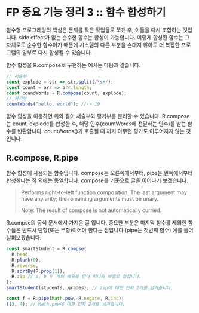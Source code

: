 # FP 중요 기능 정리 3 :: 함수 합성하기

함수형 프로그래밍의 핵심은 문제를 작은 작업들로 쪼갠 후, 이들을 다시 조합하는 것입니다. side effect가 없는 순수한 함수는 합성이 가능합니다. 이렇게 합성된 함수는 그 자체로도 순수한 함수이기 때문에 시스템의 다른 부분을 손대지 않아도 더 복잡한 프로그램의 일부로 다시 합성될 수 있습니다.

함수 합성을 R.compose로 구현하는 예시는 다음과 같습니다.

```js
// 서술부
const explode = str => str.split(/\s+/);
const count = arr => arr.length;
const coundWords = R.compose(count, explode);
// 평가부
countWords("hello, world"); //-> 19
```

함수 합성을 이용하면 위와 같이 서술부와 평가부를 분리할 수 있습니다. R.compose는 count, explode를 합성한 후, 해당 인수(countWords에 전달하는 인수)를 받는 함수를 반환합니다. countWords()가 호출될 때 까지 아무런 평가도 이루어지지 않는 것입니다.

## R.compose, R.pipe

함수 합성에 사용되는 함수입니다. compose는 오른쪽에서부터, pipe는 왼쪽에서부터 합성한다는 점 외에는 동일합니다. compose를 기준으로 글을 이어나가 보겠습니다.

> Performs right-to-left function composition. The last argument may have any arity; the remaining arguments must be unary.
>
> Note: The result of compose is not automatically curried.

R.compse의 공식 문서에서 가져온 글 입니다. 중요한 부분은 마지막 함수를 제외한 함수들은 반드시 단항(또는 무항)이어야 한다는 점입니다.(pipe는 첫번째 함수) 예를 들어 살펴보겠습니다.

```js
const smartStudent = R.compse(
  R.head,
  R.plunk(0),
  R.reverse,
  R.sortBy(R.prop(1)),
  R.zip // a, b 두 개의 배열을 받아 하나의 배열로 합칩니다.
);
smartStudent(students, grades); // zip에 대한 인자 2개를 넘겨줍니다.

const f = R.pipe(Math.pow, R.negate, R.inc);
f(3, 4); // Math.pow에 대한 인자 2개를 넘겨줍니다.
```
